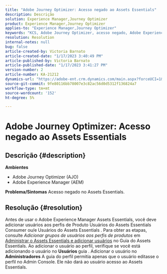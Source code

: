 ```yaml
---
title: "Adobe Journey Optimizer: Acesso negado ao Assets Essentials"
description: Descrição
solution: Experience Manager,Journey Optimizer
product: Experience Manager,Journey Optimizer
applies-to: "Experience Manager,Journey Optimizer"
keywords: "KCS, Adobe Journey Optimizer, acesso negado, Adobe Experience Manager, AEM, AJO, Assets Essentials, solução de problemas"
resolution: Resolution
internal-notes: null
bug: false
article-created-by: Victoria Barnato
article-created-date: "1/17/2023 3:40:49 PM"
article-published-by: Victoria Barnato
article-published-date: "1/17/2023 3:41:27 PM"
version-number: 2
article-number: KA-21212
dynamics-url: "https://adobe-ent.crm.dynamics.com/main.aspx?forceUCI=1&pagetype=entityrecord&etn=knowledgearticle&id=cfeedd4e-7d96-ed11-aad1-6045bd006079"
source-git-commit: 9fe80116bb78007e3c82ac56d0d5312f136824a7
workflow-type: tm+mt
source-wordcount: '152'
ht-degree: 5%

---
```


# Adobe Journey Optimizer: Acesso negado ao Assets Essentials

## Descrição {#description}

<b>Ambientes</b>
- Adobe Journey Optimizer (AJO)
- Adobe Experience Manager (AEM)



<b>Problema/Sintomas</b>
Acesso negado no Assets Essentials.


## Resolução {#resolution}


Antes de usar o Adobe Experience Manager Assets Essentials, você deve adicionar usuários aos perfis de Produto Usuários do Assets Essentials Consumer ou/e Usuários do Assets Essentials . Para obter as etapas, consulte *Adicionar grupos de usuários aos perfis de produtos* em [Administrar o Assets Essentials e adicionar usuários](https://experienceleague.adobe.com/docs/experience-manager-assets-essentials/help/get-started-admins/deploy-administer.html#add-users-to-product-profiles) no Guia do Assets Essentials. Ao adicionar o usuário ao perfil, verifique se você está adicionando o usuário no <b>Usuários </b> guia . Adicionar o usuário no <b>Administradores</b> A guia do perfil permitia apenas que o usuário editasse o perfil no Admin Console. Ele não dará ao usuário acesso ao Assets Essentials.


